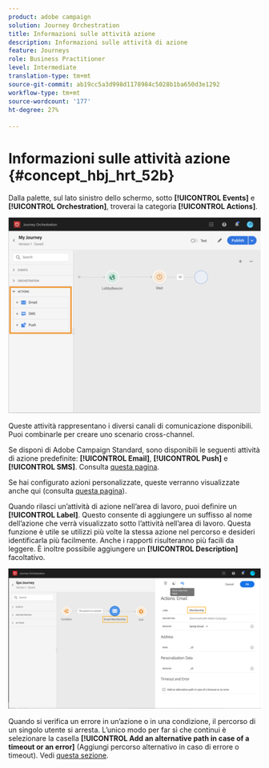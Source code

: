 ```yaml
---
product: adobe campaign
solution: Journey Orchestration
title: Informazioni sulle attività azione
description: Informazioni sulle attività di azione
feature: Journeys
role: Business Practitioner
level: Intermediate
translation-type: tm+mt
source-git-commit: ab19cc5a3d998d1178984c5028b1ba650d3e1292
workflow-type: tm+mt
source-wordcount: '177'
ht-degree: 27%

---
```



# Informazioni sulle attività azione {#concept_hbj_hrt_52b}

Dalla palette, sul lato sinistro dello schermo, sotto **[!UICONTROL Events]** e **[!UICONTROL Orchestration]**, troverai la categoria **[!UICONTROL Actions]**.

![](../assets/journey58.png)

Queste attività rappresentano i diversi canali di comunicazione disponibili. Puoi combinarle per creare uno scenario cross-channel.

Se disponi di Adobe Campaign Standard, sono disponibili le seguenti attività di azione predefinite: **[!UICONTROL Email]**, **[!UICONTROL Push]** e **[!UICONTROL SMS]**. Consulta [questa pagina](../building-journeys/using-adobe-campaign-actions.md).

Se hai configurato azioni personalizzate, queste verranno visualizzate anche qui (consulta [questa pagina](../building-journeys/using-custom-actions.md)).

Quando rilasci un’attività di azione nell’area di lavoro, puoi definire un **[!UICONTROL Label]**. Questo consente di aggiungere un suffisso al nome dell’azione che verrà visualizzato sotto l’attività nell’area di lavoro. Questa funzione è utile se utilizzi più volte la stessa azione nel percorso e desideri identificarla più facilmente. Anche i rapporti risulteranno più facili da leggere. È inoltre possibile aggiungere un **[!UICONTROL Description]** facoltativo.

![](../assets/journey59bis.png)

Quando si verifica un errore in un’azione o in una condizione, il percorso di un singolo utente si arresta. L’unico modo per far sì che continui è selezionare la casella **[!UICONTROL Add an alternative path in case of a timeout or an error]** (Aggiungi percorso alternativo in caso di errore o timeout). Vedi [questa sezione](../building-journeys/using-the-journey-designer.md#paths).
